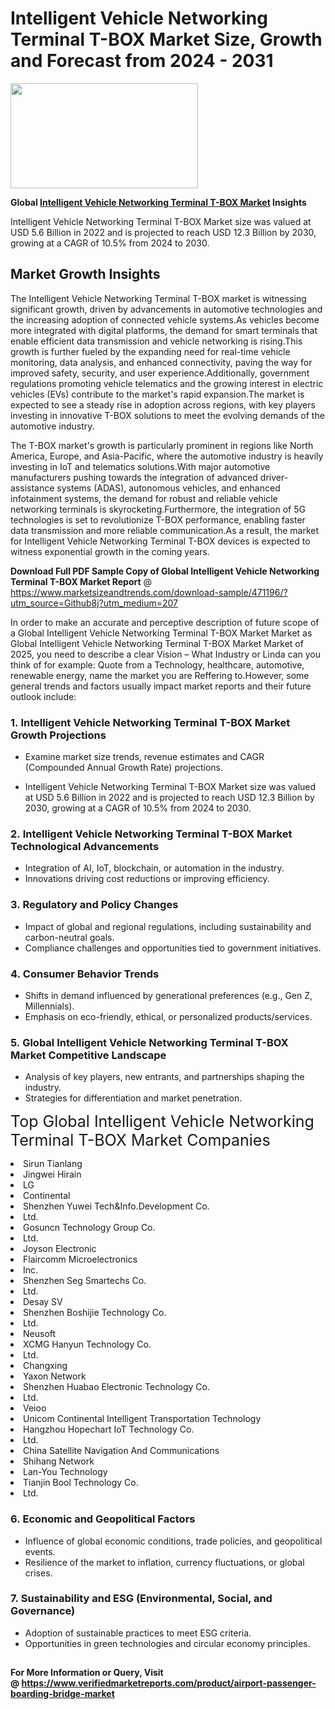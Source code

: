 <H1>Intelligent Vehicle Networking Terminal T-BOX Market Size, Growth and Forecast from 2024 - 2031</H1><img class="aligncenter size-medium wp-image-584254" src="https://thirdeyenews.in/wp-content/uploads/2024/09/Global-Market-Research-300x168.jpeg" alt="" width="300" height="168" /><p><strong>Global&nbsp;<a href="https://www.marketsizeandtrends.com/download-sample/471196/?utm_source=Github8j?utm_medium=207">Intelligent Vehicle Networking Terminal T-BOX Market</a> Insights</strong></p><p>Intelligent Vehicle Networking Terminal T-BOX Market size was valued at USD 5.6 Billion in 2022 and is projected to reach USD 12.3 Billion by 2030, growing at a CAGR of 10.5% from 2024 to 2030.</p><p><h2>Market Growth Insights</h2> <p>The Intelligent Vehicle Networking Terminal T-BOX market is witnessing significant growth, driven by advancements in automotive technologies and the increasing adoption of connected vehicle systems.As vehicles become more integrated with digital platforms, the demand for smart terminals that enable efficient data transmission and vehicle networking is rising.This growth is further fueled by the expanding need for real-time vehicle monitoring, data analysis, and enhanced connectivity, paving the way for improved safety, security, and user experience.Additionally, government regulations promoting vehicle telematics and the growing interest in electric vehicles (EVs) contribute to the market's rapid expansion.The market is expected to see a steady rise in adoption across regions, with key players investing in innovative T-BOX solutions to meet the evolving demands of the automotive industry.</p> <p>The T-BOX market's growth is particularly prominent in regions like North America, Europe, and Asia-Pacific, where the automotive industry is heavily investing in IoT and telematics solutions.With major automotive manufacturers pushing towards the integration of advanced driver-assistance systems (ADAS), autonomous vehicles, and enhanced infotainment systems, the demand for robust and reliable vehicle networking terminals is skyrocketing.Furthermore, the integration of 5G technologies is set to revolutionize T-BOX performance, enabling faster data transmission and more reliable communication.As a result, the market for Intelligent Vehicle Networking Terminal T-BOX devices is expected to witness exponential growth in the coming years.<p><span class=""><strong>Download Full PDF Sample Copy of Global Intelligent Vehicle Networking Terminal T-BOX Market Report</strong> @ <a href="https://www.marketsizeandtrends.com/download-sample/471196/?utm_source=Github8j?utm_medium=207" target="_blank">https://www.marketsizeandtrends.com/download-sample/471196/?utm_source=Github8j?utm_medium=207</a></span></p><p>In order to make an accurate and perceptive description of future scope of a Global&nbsp;Intelligent Vehicle Networking Terminal T-BOX Market Market as Global&nbsp;Intelligent Vehicle Networking Terminal T-BOX Market Market of 2025, you need to describe a clear Vision &ndash; What Industry or Linda can you think of for example: Quote from a Technology, healthcare, automotive, renewable energy, name the market you are Reffering to.However, some general trends and factors usually impact market reports and their future outlook include:</p><h3>1.&nbsp;<strong>Intelligent Vehicle Networking Terminal T-BOX Market Growth Projections</strong></h3><ul><li>Examine market size trends, revenue estimates and CAGR (Compounded Annual Growth Rate) projections.</li><li><p>Intelligent Vehicle Networking Terminal T-BOX Market size was valued at USD 5.6 Billion in 2022 and is projected to reach USD 12.3 Billion by 2030, growing at a CAGR of 10.5% from 2024 to 2030.</p></li></ul><h3>2.&nbsp;<strong>Intelligent Vehicle Networking Terminal T-BOX Market Technological Advancements</strong></h3><ul><li>Integration of AI, IoT, blockchain, or automation in the industry.</li><li>Innovations driving cost reductions or improving efficiency.</li></ul><h3>3.&nbsp;<strong>Regulatory and Policy Changes</strong></h3><ul><li>Impact of global and regional regulations, including sustainability and carbon-neutral goals.</li><li>Compliance challenges and opportunities tied to government initiatives.</li></ul><h3>4.&nbsp;<strong>Consumer Behavior Trends</strong></h3><ul><li>Shifts in demand influenced by generational preferences (e.g., Gen Z, Millennials).</li><li>Emphasis on eco-friendly, ethical, or personalized products/services.</li></ul><h3>5.&nbsp;<strong>Global Intelligent Vehicle Networking Terminal T-BOX Market Competitive Landscape</strong></h3><ul><li>Analysis of key players, new entrants, and partnerships shaping the industry.</li><li>Strategies for differentiation and market penetration.</li></ul><p data-pm-slice="1 1 []"><span style="color: inherit; font-family: inherit; font-size: 25px;">Top Global Intelligent Vehicle Networking Terminal T-BOX Market Companies</span></p><div class="" data-test-id=""><p><li>Sirun Tianlang</li><li> Jingwei Hirain</li><li> LG</li><li> Continental</li><li> Shenzhen Yuwei Tech&Info.Development Co.</li><li> Ltd.</li><li> Gosuncn Technology Group Co.</li><li>Ltd.</li><li> Joyson Electronic</li><li> Flaircomm Microelectronics</li><li>Inc.</li><li> Shenzhen Seg Smartechs Co.</li><li> Ltd.</li><li> Desay SV</li><li> Shenzhen Boshijie Technology Co.</li><li> Ltd.</li><li> Neusoft</li><li> XCMG Hanyun Technology Co.</li><li> Ltd.</li><li> Changxing</li><li> Yaxon Network</li><li> Shenzhen Huabao Electronic Technology Co.</li><li> Ltd.</li><li> Veioo</li><li> Unicom Continental Intelligent Transportation Technology</li><li> Hangzhou Hopechart IoT Technology Co.</li><li> Ltd.</li><li> China Satellite Navigation And Communications</li><li> Shihang Network</li><li> Lan-You Technology</li><li> Tianjin Bool Technology Co.</li><li> Ltd.</li></p></div><h3>6.&nbsp;<strong>Economic and Geopolitical Factors</strong></h3><ul><li>Influence of global economic conditions, trade policies, and geopolitical events.</li><li>Resilience of the market to inflation, currency fluctuations, or global crises.</li></ul><h3>7.&nbsp;<strong>Sustainability and ESG (Environmental, Social, and Governance)</strong></h3><ul><li>Adoption of sustainable practices to meet ESG criteria.</li><li>Opportunities in green technologies and circular economy principles.</li></ul><h2><strong style="font-size: 14px;">For More Information or Query, Visit @&nbsp;</strong><a style="background-color: #ffffff; font-size: 14px;" href="https://www.marketsizeandtrends.com/report/intelligent-vehicle-networking-terminal-t-box-market/" target="_blank">https://www.verifiedmarketreports.com/product/airport-passenger-boarding-bridge-market</a></h2>